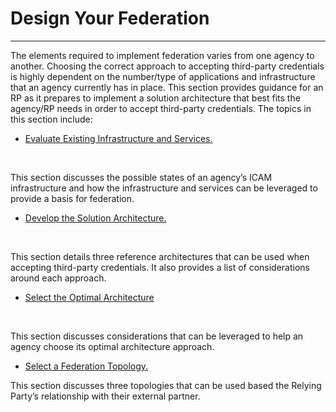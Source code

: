 # Design Your Federation
--------------------------------------

The elements required to implement federation varies from one agency to another. Choosing the correct approach to accepting third-party credentials is highly dependent on the number/type of applications and infrastructure that an agency currently has in place. This section provides guidance for an RP as it prepares to implement a solution architecture that best fits the agency/RP needs in order to accept third-party credentials. The topics in this section include: 
<br>

* [Evaluate Existing Infrastructure and Services.](../1_infrastructure/) 
<br>

This section discusses the possible states of an agency’s ICAM infrastructure and how the infrastructure and services can be leveraged to provide a basis for federation.
<br>

* [Develop the Solution Architecture.](../2_solution-arch)
<br>

This section details three reference architectures that can be used when accepting third-party credentials. It also provides a list of considerations around each approach.
<br>

* [Select the Optimal Architecture](../3_select-arch)
<br>

This section discusses considerations that can be leveraged to help an agency choose its optimal architecture approach.
<br>

* [Select a Federation Topology.](../4_add-design)

This section discusses three topologies that can be used based the Relying Party’s relationship with their external partner.
